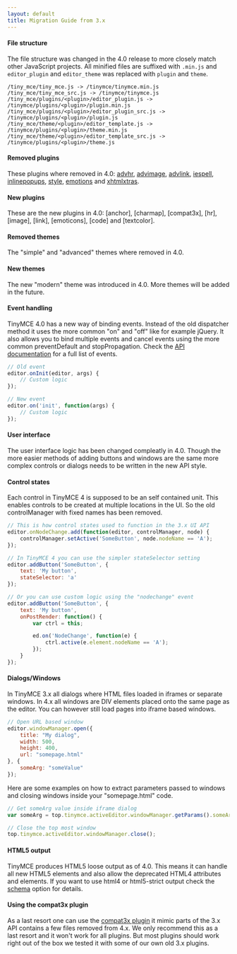 ```yaml
---
layout: default
title: Migration Guide from 3.x
---
```


#### File structure

The file structure was changed in the 4.0 release to more closely match other JavaScript projects. All minified files are suffixed with `.min.js` and `editor_plugin` and `editor_theme` was replaced with `plugin` and `theme`.

```
/tiny_mce/tiny_mce.js -> /tinymce/tinymce.min.js
/tiny_mce/tiny_mce_src.js -> /tinymce/tinymce.js
/tiny_mce/plugins/<plugin>/editor_plugin.js -> /tinymce/plugins/<plugin>/plugin.min.js
/tiny_mce/plugins/<plugin>/editor_plugin_src.js -> /tinymce/plugins/<plugin>/plugin.js
/tiny_mce/theme/<plugin>/editor_template.js -> /tinymce/plugins/<plugin>/theme.min.js
/tiny_mce/theme/<plugin>/editor_template_src.js -> /tinymce/plugins/<plugin>/theme.js
```

#### Removed plugins

These plugins where removed in 4.0: [advhr](http://www.tinymce.com/wiki.php/Plugin3x:advhr), [advimage](http://www.tinymce.com/wiki.php/Plugin3x:advimage), [advlink](http://www.tinymce.com/wiki.php/Plugin3x:advlink), [iespell](http://www.tinymce.com/wiki.php/Plugin3x:iespell), [inlinepopups](http://www.tinymce.com/wiki.php/Plugin3x:inlinepopups), [style](http://www.tinymce.com/wiki.php/Plugin3x:style), [emotions](http://www.tinymce.com/wiki.php/Plugin3x:emotions) and [xhtmlxtras](http://www.tinymce.com/wiki.php/Plugin3x:xhtmlxtras).

#### New plugins

These are the new plugins in 4.0: [anchor], [charmap], [compat3x], [hr], [image], [link], [emoticons], [code] and [textcolor].

#### Removed themes

The "simple" and "advanced" themes where removed in 4.0.

#### New themes

The new "modern" theme was introduced in 4.0. More themes will be added in the future.

#### Event handling

TinyMCE 4.0 has a new way of binding events. Instead of the old dispatcher method it uses the more common "on" and "off" like for example jQuery. It also allows you to bind multiple events and cancel events using the more common preventDefault and stopPropagation. Check the [API documentation](http://www.tinymce.com/wiki.php/api4:class.tinymce.Editor) for a full list of events.

```js
// Old event
editor.onInit(editor, args) {
    // Custom logic
});

// New event
editor.on('init', function(args) {
    // Custom logic
});
```

#### User interface

The user interface logic has been changed compleatly in 4.0. Though the more easier methods of adding buttons and windows are the same more complex controls or dialogs needs to be written in the new API style.

#### Control states

Each control in TinyMCE 4 is supposed to be an self contained unit. This enables controls to be created at multiple locations in the UI. So the old controlManager with fixed names has been removed.

```js
// This is how control states used to function in the 3.x UI API
editor.onNodeChange.add(function(editor, controlManager, node) {
    controlManager.setActive('SomeButton', node.nodeName == 'A');
});
```
```js
// In TinyMCE 4 you can use the simpler stateSelector setting
editor.addButton('SomeButton', {
    text: 'My button',
    stateSelector: 'a'
});

// Or you can use custom logic using the "nodechange" event
editor.addButton('SomeButton', {
    text: 'My button',
    onPostRender: function() {
        var ctrl = this;

        ed.on('NodeChange', function(e) {
            ctrl.active(e.element.nodeName == 'A');
        });
    }
});
```

#### Dialogs/Windows

In TinyMCE 3.x all dialogs where HTML files loaded in iframes or separate windows. In 4.x all windows are DIV elements placed onto the same page as the editor. You can however still load pages into iframe based windows.

```js
// Open URL based window
editor.windowManager.open({
    title: "My dialog",
    width: 500,
    height: 400,
    url: "somepage.html"
}, {
    someArg: "someValue"
});
```

Here are some examples on how to extract parameters passed to windows and closing windows inside your "somepage.html" code.

```js
// Get someArg value inside iframe dialog
var someArg = top.tinymce.activeEditor.windowManager.getParams().someArg;

// Close the top most window
top.tinymce.activeEditor.windowManager.close();
```

#### HTML5 output

TinyMCE produces HTML5 loose output as of 4.0. This means it can handle all new HTML5 elements and also allow the deprecated HTML4 attributes and elements. If you want to use html4 or html5-strict output check the [schema](http://www.tinymce.com/wiki.php/Configuration:schema) option for details.

#### Using the compat3x plugin

As a last resort one can use the [compat3x plugin](http://www.tinymce.com/wiki.php/Configuration:schema) it mimic parts of the 3.x API contains a few files removed from 4.x. We only recommend this as a last resort and it won't work for all plugins. But most plugins should work right out of the box we tested it with some of our own old 3.x plugins.
